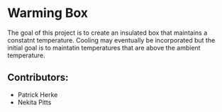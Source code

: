 # Warming Box

The goal of this project is to create an insulated box that maintains a constatnt temperature.
Cooling may eventually be incorporated but the initial goal is to maintatin temperatures that are above the ambient temperature.


## Contributors:
* Patrick Herke
* Nekita Pitts
